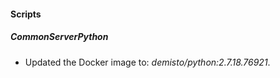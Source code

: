 
#### Scripts
##### CommonServerPython
- Updated the Docker image to: *demisto/python:2.7.18.76921*.